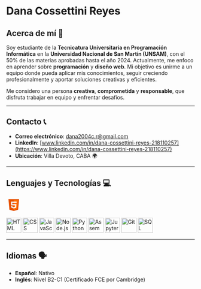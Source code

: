 # Dana Cossettini Reyes

## Acerca de mí 🤔

Soy estudiante de la **Tecnicatura Universitaria en Programación Informática** en la **Universidad Nacional de San Martín (UNSAM)**, con el 50% de las materias aprobadas hasta el año 2024. Actualmente, me enfoco en aprender sobre **programación** y **diseño web**. Mi objetivo es unirme a un equipo donde pueda aplicar mis conocimientos, seguir creciendo profesionalmente y aportar soluciones creativas y eficientes.

Me considero una persona **creativa**, **comprometida** y **responsable**, que disfruta trabajar en equipo y enfrentar desafíos.

---

## Contacto 📞

- **Correo electrónico**: [dana2004c.r@gmail.com](mailto:dana2004c.r@gmail.com)
- **LinkedIn**: [www.linkedin.com/in/dana-cossettini-reyes-218110257](https://www.linkedin.com/in/dana-cossettini-reyes-218110257)
- **Ubicación**: Villa Devoto, CABA 🌍

---

## Lenguajes y Tecnologías 💻
<svg xmlns="http://www.w3.org/2000/svg" x="0px" y="0px" width="40" height="auto" viewBox="0 0 48 48"><path fill="#E65100" d="M41,5H7l3,34l14,4l14-4L41,5L41,5z"></path><path fill="#FF6D00" d="M24 8L24 39.9 35.2 36.7 37.7 8z"></path><path fill="#FFF" d="M24,25v-4h8.6l-0.7,11.5L24,35.1v-4.2l4.1-1.4l0.3-4.5H24z M32.9,17l0.3-4H24v4H32.9z"></path><path fill="#EEE" d="M24,30.9v4.2l-7.9-2.6L15.7,27h4l0.2,2.5L24,30.9z M19.1,17H24v-4h-9.1l0.7,12H24v-4h-4.6L19.1,17z"></path>
</svg>

<img src="https://upload.wikimedia.org/wikipedia/commons/thumb/2/23/HTML5_logo_and_wordmark.svg/512px-HTML5_logo_and_wordmark.svg.png" alt="HTML" width="40"/>
<img src="https://upload.wikimedia.org/wikipedia/commons/6/62/CSS3_logo.svg" alt="CSS" width="40"/>
<img src="https://upload.wikimedia.org/wikipedia/commons/6/6a/JavaScript-logo.png" alt="JavaScript" width="40"/>
<img src="https://upload.wikimedia.org/wikipedia/commons/d/d9/Node.js_logo.svg" alt="Node.js" width="40"/>
<img src="https://upload.wikimedia.org/wikipedia/commons/c/c3/Python-logo-notext.svg" alt="Python" width="40"/>
<img src="https://upload.wikimedia.org/wikipedia/commons/a/a2/Assembly_language_icon.svg" alt="Assembler" width="40"/>
<img src="https://upload.wikimedia.org/wikipedia/commons/thumb/3/3a/Jupyter_logo.svg/512px-Jupyter_logo.svg.png" alt="Jupyter" width="40"/>
<img src="https://upload.wikimedia.org/wikipedia/commons/a/a7/Git-Logo.svg" alt="Git" width="40"/>
<img src="https://upload.wikimedia.org/wikipedia/commons/0/01/SQL-Logo.svg" alt="SQL" width="40"/>

---

## Idiomas 🗣️

- **Español**: Nativo
- **Inglés**: Nivel B2-C1 (Certificado FCE por Cambridge)
